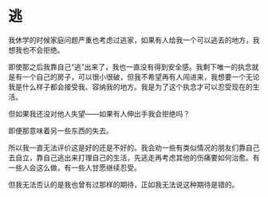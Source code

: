 # 逃

我休学的时候家庭问题严重也考虑过逃家，如果有人给我一个可以逃去的地方，我想我也不会拒绝。

即使那之后我靠自己“逃”出来了，我也一直没有得到安全感。我剩下唯一的执念就是有一个自己的房子，可以很小很破，但我不希望再有人闯进来，我想要一个无论我是什么样子都会接受我、容纳我的地方。我是为了这个执念才可以忍受现在的生活。

但如果我还没对他人失望——如果有人伸出手我会拒绝吗？

即便那意味着另一些东西的失去。

所以我一直无法评价这是好的还是不好的。我会劝一些有类似情况的朋友们靠自己去自立，靠自己逃出来打理自己的生活，先逃走再考虑其他的伤痛要如何治愈。有一些人会这么做，有一些人甘愿继续忍受。

但我无法否认的是我也曾有过那样的期待，正如我无法说这种期待是错的。